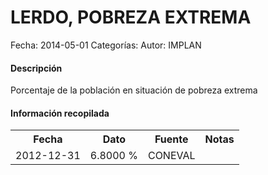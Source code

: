 LERDO, POBREZA EXTREMA
=====

Fecha: 2014-05-01
Categorías: 
Autor: IMPLAN

#### Descripción

Porcentaje de la población en situación de pobreza extrema

#### Información recopilada

<table class="table table-hover table-bordered">
  <tr><th>Fecha</th><th>Dato</th><th>Fuente</th><th>Notas</th></tr>
  <tr><td>2012-12-31</td><td>6.8000 %</td><td>CONEVAL</td><td></td></tr>
</table>
